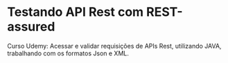 # Testando API Rest com REST-assured

Curso Udemy: Acessar e validar requisições de APIs Rest, utilizando JAVA, trabalhando com os formatos Json e XML.
